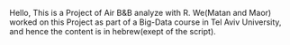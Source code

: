 Hello,
This is a Project of Air B&B analyze with R.
We(Matan and Maor) worked on this Project as part of a Big-Data course in Tel Aviv University,
and hence the content is in hebrew(exept of the script).
